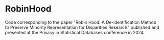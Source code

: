 # RobinHood

Code corresponding to the paper "Robin Hood: A De-identification Method to Preserve Minority Representation for Disparities Research" published and presented at the Privacy in Statistical Databases conference in 2024.
